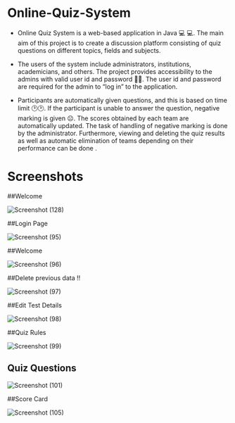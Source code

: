 # Online-Quiz-System 

- Online Quiz System is a web-based application in Java :computer: :computer:. The main aim of this project is to create a discussion platform consisting of quiz questions on different topics, fields and subjects.

- The users of the system include administrators, institutions, academicians, and others. The project provides accessibility to the admins with valid user id and password :male_detective:. The user id and password are required for the admin to “log in” to the application.

- Participants are automatically given questions, and this is based on time limit :clock2::clock2:. If the participant is unable to answer the question, negative marking is given :frowning_face:. The scores obtained by each team are automatically updated. The task of handling of negative marking is done by the administrator. Furthermore, viewing and deleting the quiz results as well as automatic elimination of teams depending on their performance can be done .  

# Screenshots 

##Welcome 

![Screenshot (128)](https://user-images.githubusercontent.com/67832334/106377485-50c82a80-63c3-11eb-94ce-32eecb0e124f.png)   


##Login Page 

![Screenshot (95)](https://user-images.githubusercontent.com/67832334/106377553-be745680-63c3-11eb-8848-2f6fdb12f128.png) 


##Welcome 

![Screenshot (96)](https://user-images.githubusercontent.com/67832334/106377572-e95eaa80-63c3-11eb-8d2b-a7ad21353b80.png)   


##Delete previous data !! 

![Screenshot (97)](https://user-images.githubusercontent.com/67832334/106377582-05fae280-63c4-11eb-8401-43ec8e7a9d0f.png) 


##Edit Test Details 

![Screenshot (98)](https://user-images.githubusercontent.com/67832334/106377589-1448fe80-63c4-11eb-8483-5aa937541716.png) 


##Quiz Rules 

![Screenshot (99)](https://user-images.githubusercontent.com/67832334/106377598-29be2880-63c4-11eb-80cb-949369cd2251.png) 


## Quiz Questions  

![Screenshot (101)](https://user-images.githubusercontent.com/67832334/106377610-3b073500-63c4-11eb-8875-10cda4a9493e.png)  


##Score Card  

![Screenshot (105)](https://user-images.githubusercontent.com/67832334/106377622-55d9a980-63c4-11eb-8312-dffec1b03547.png)













